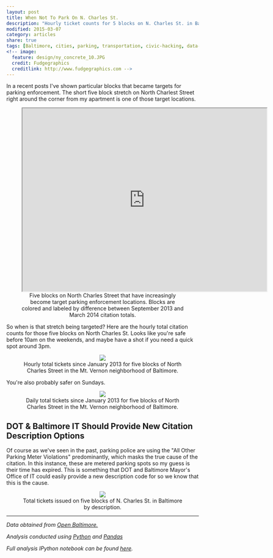 ```yaml
---
layout: post
title: When Not To Park On N. Charles St.
description: "Hourly ticket counts for 5 blocks on N. Charles St. in Baltimore"
modified: 2015-03-07
category: articles
share: true
tags: [Baltimore, cities, parking, transportation, civic-hacking, data-journalism]
<!-- image:
  feature: design/ny_concrete_10.JPG
  credit: Fudgegraphics
  creditlink: http://www.fudgegraphics.com -->
---
```


In a recent posts I've shown particular blocks that became targets for parking enforcement.  The short five block stretch on North Charlest Street right around the corner from my apartment is one of those target locations.

<center>
<figure>
<iframe src="https://www.google.com/maps/d/embed?mid=z14mtc2vy9S0.k5pYuRXb6j84" width="640" height="480"></iframe>
<figcaption>Five blocks on North Charles Street that have increasingly become target parking enforcement locations.  Blocks are colored and labeled by difference between September 2013 and March 2014 citation totals.</figcaption>
</figure>
</center>

So when is that stretch being targeted?  Here are the hourly total citation counts for those five blocks on North Charles St.  Looks like you're safe before 10am on the weekends, and maybe have a shot if you need a quick spot around 3pm.

<center>
<figure>
  <a href='{{ site.url }}/images/2015-03/N_Charles_by_Hour.png'><img src='{{ site.url }}/images/2015-03/N_Charles_by_Hour.png'></a>
  <figcaption>Hourly total tickets since January 2013 for five blocks of North Charles Street in the Mt. Vernon neighborhood of Baltimore.</figcaption>
</figure>
</center>

You're also probably safer on Sundays.

<center>
<figure>
  <a href='{{ site.url }}/images/2015-03/N_Charles_by_Day.png'><img src='{{ site.url }}/images/2015-03/N_Charles_by_Day.png'></a>
  <figcaption>Daily total tickets since January 2013 for five blocks of North Charles Street in the Mt. Vernon neighborhood of Baltimore.</figcaption>
</figure>
</center>

## DOT & Baltimore IT Should Provide New Citation Description Options

Of course as we've seen in the past, parking police are using the "All Other Parking Meter Violations" predominantly, which masks the true cause of the citation.  In this instance, these are metered parking spots so my guess is their time has expired.  This is something that DOT and Baltimore Mayor's Office of IT could easily provide a new description code for so we know that this is the cause.  

<center>
<figure>
  <a href='{{ site.url }}/images/2015-03/N_Charles_Descriptions.png'><img src='{{ site.url }}/images/2015-03/N_Charles_Descriptions.png'></a>
  <figcaption>Total tickets issued on five blocks of N. Charles St. in Baltimore by description.</figcaption>
</figure>
</center>

---
*Data obtained from <a href='http://data.baltimorecity.gov/'>Open Baltimore.</a>*

*Analysis conducted using <a href='http://www.python.org'>Python</a> and <a href='http://pandas.pydata.org'>Pandas</a>*

*Full analysis IPython notebook can be found <a href='http://nbviewer.ipython.org/github/jtelszasz/baltimore_citations/blob/master/citation_analysis.ipynb'>here</a>.*

<script>
  (function(i,s,o,g,r,a,m){i['GoogleAnalyticsObject']=r;i[r]=i[r]||function(){
  (i[r].q=i[r].q||[]).push(arguments)},i[r].l=1*new Date();a=s.createElement(o),
  m=s.getElementsByTagName(o)[0];a.async=1;a.src=g;m.parentNode.insertBefore(a,m)
  })(window,document,'script','//www.google-analytics.com/analytics.js','ga');

  ga('create', 'UA-58835878-1', 'auto');
  ga('send', 'pageview');

</script>

